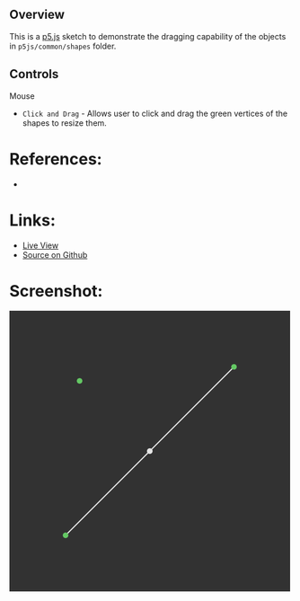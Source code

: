 
## Overview

This is a [p5.js][p5js-home] sketch to demonstrate the dragging capability of the objects in `p5js/common/shapes` folder.


## Controls

Mouse
- `Click and Drag` - Allows user to click and drag the green vertices of the shapes to resize them.

# References:
* 

# Links: 

* [Live View][live-view]
* [Source on Github][source-code]

# Screenshot:

![screenshot][screenshot-01]

[p5js-home]: http://p5js.org/
[source-code]: https://github.com/brianhonohan/sketchbook/tree/master/p5js/common/examples/draggable/
[live-view]: https://brianhonohan.com/sketchbook/p5js/common/examples/draggable/
[screenshot-01]: ./screenshot-01.png
